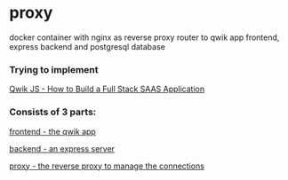 # proxy
docker container with nginx as reverse proxy router to qwik app frontend, express backend and postgresql database

### Trying to implement
[Qwik JS - How to Build a Full Stack SAAS Application](https://www.youtube.com/playlist?list=PLkswEDcfBXYcl1gW7L5zyCVF9LpGhlOqu)

### Consists of 3 parts:
[frontend - the qwik app](./frontend/README.md)

[backend - an express server](./backend/README.md)

[proxy - the reverse proxy to manage the connections](./proxy/README.md)
